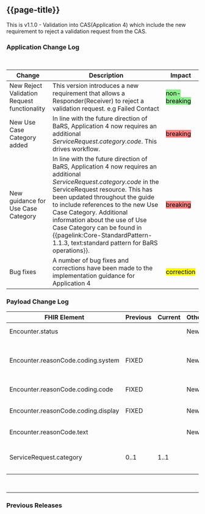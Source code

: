 <div class="bars-blg-expander">
<div class="bars-blg-expander-entry" id="v1.1.0">

## {{page-title}}

This is v1.1.0 - Validation into CAS(Application 4) which include the new requirement to reject a validation request from the CAS.

### Application Change Log


<br>


| Change                                    | Description                                     | Impact                                                                  | 
|-------------------------------------------|-------------------------------------------------|-------------------------------------------------------------------------|
| New Reject Validation Request functionality       | This version introduces a new requirement that allows a Responder(Receiver) to reject a validation request. e.g Failed Contact|   <mark style="background-color: LightGreen">non-breaking</mark>  |
|New Use Case Category added      | In line with the future direction of BaRS, Application 4 now requires an additional *ServiceRequest.category.code*. This drives workflow. |   <mark style="background-color: #ff8080">breaking</mark>  |
|New guidance for Use Case Category    | In line with the future direction of BaRS, Application 4 now requires an additional *ServiceRequest.category.code* in the ServiceRequest resource. This has been updated throughout the guide to include references to the new Use Case Category. Additional information about the use of Use Case Category can be found in {{pagelink:Core-StandardPattern-1.1.3, text:standard pattern for BaRS operations}}. |   <mark style="background-color: #ff8080">breaking</mark>  |
|Bug fixes | A number of bug fixes and corrections have been made to the implementation guidance for Application 4 | <mark style="background-color: Yellow">correction</mark>|

### Payload Change Log


| FHIR Element                                         | Previous | Current    | Other   | Referral/Booking | Rationale                                                                                       |  Impact  |
|------------------------------------------------------|----------|------------|---------|------------------|-------------------------------------------------------------------------------------------------|----------|
|Encounter.status  |          |            |  New       |  Interim Response                |A status of 'cancelled' is to be used    | <mark style="background-color: LightGreen">non-breaking</mark>     | 
|Encounter.reasonCode.coding.system  | FIXED         |            |  New       |  Interim Response                |No longer a fixed value. A new CodeSystem is used when a Rejection is sent. https://fhir.nhs.uk/CodeSystem/rejected-reasons-bars    | <mark style="background-color: LightGreen">non-breaking</mark>     |
|Encounter.reasonCode.coding.code  |  FIXED        |            |  New       |  Interim Response                |No longer a fixed value. A Code from the relevant CodeSystem should be used. | <mark style="background-color: LightGreen">non-breaking</mark>     |
|Encounter.reasonCode.coding.display  | FIXED         |            |  New       |  Interim Response                |No longer a fixed value. A Display from the relevant CodeSystem should be used. | <mark style="background-color: LightGreen">non-breaking</mark>     |
|Encounter.reasonCode.text  |          |            |  New       |  Interim Response                | Supporting text for the Rejection can now be included | <mark style="background-color: LightGreen">non-breaking</mark>     |
|ServiceRequest.category  | 0..1         | 1..1           |    |  Validation Request / Interim Response / Final Response                | Updated in line with the BaRS Profile | <mark style="background-color: Yellow">correction</mark>     |
                 

<br>
<hr>

### Previous Releases
